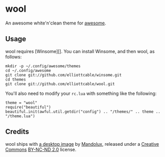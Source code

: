 wool
====
An awesome white'n'clean theme for [awesome][].

  [awesome]: http://awesome.naquadah.org/ "awesome window manager"

Usage
-----
wool requires [Winsome][]. You can install Winsome, and then wool, as follows:

    mkdir -p ~/.config/awesome/themes
    cd ~/.config/awesome
    git clone git://github.com/elliottcable/winsome.git
    cd themes
    git clone git://github.com/elliottcable/wool.git

You'll also need to modify your `rc.lua` with something like the following:

    theme = "wool"
    require("beautiful")
    beautiful.init(awful.util.getdir("config") .. "/themes/" .. theme .. "/theme.lua")

Credits
-------
wool ships with [a desktop image][zen-rock-wip] by [Mandolux][], released under a [Creative Commons][] [BY-NC-ND 2.0][] license.

  [zen-rock-wip]: http://flickr.com/photos/mandolux/407396074/ "Zen/Rock Wip by Mandolux on Flickr"
  [Mandolux]: http://mandolux.com/ "Mandolux's homepage: an awesome photographer. period."
  [Creative Commons]: http://creativecommons.org/ "Share, Remix, Reuse: Creative Commons"
  [BY-NC-ND 2.0]: http://creativecommons.org/licenses/by-nc-nd/2.0/deed.en "Creative Commons Attribution-Noncommercial-No Derivative Works 2.0 Deed"
